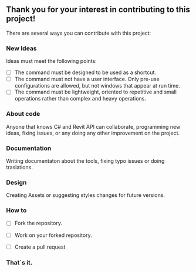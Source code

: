 ## Thank you for your interest in contributing to this project! 

There are several ways you can contribute with this project:

### New Ideas
Ideas must meet the following points:
- [ ] The command must be designed to be used as a shortcut.
- [ ] The command must not have a user interface. Only pre-use configurations are allowed, but not windows that appear at run time.
- [ ] The command must be lightweight, oriented to repetitive and small operations rather than complex and heavy operations.

### About code
Anyone that knows C# and Revit API can collaborate, programming new ideas, fixing issues, or any doing any other improvement on the project.

### Documentation
Writing documentaton about the tools, fixing typo issues or doing traslations.

### Design
Creating Assets or suggesting styles changes for future versions.

### How to
- [ ] Fork the repository.
- [ ] Work on your forked repository.
- [ ] Create a pull request


### That´s it.
